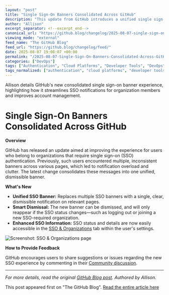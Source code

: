 ```yaml
---
layout: "post"
title: "Single Sign-On Banners Consolidated Across GitHub"
description: "This update from GitHub introduces a unified single sign-on (SSO) banner, replacing multiple previously inconsistent banners for users in organizations that require SSO authentication. The new approach simplifies the user experience, reduces notification clutter, and centralizes SSO information within the account settings for easier management."
author: "Allison"
excerpt_separator: <!--excerpt_end-->
canonical_url: "https://github.blog/changelog/2025-08-07-single-sign-on-banners-consolidated-across-github"
viewing_mode: "external"
feed_name: "The GitHub Blog"
feed_url: "https://github.blog/changelog/feed/"
date: 2025-08-07 19:08:07 +00:00
permalink: "/2025-08-07-Single-Sign-On-Banners-Consolidated-Across-GitHub.html"
categories: ["DevOps"]
tags: ["Authentication", "Cloud Platforms", "Developer Tools", "DevOps", "GitHub", "Identity Management", "News", "Organization Management", "Single Sign On", "SSO", "User Experience"]
tags_normalized: ["authentication", "cloud platforms", "developer tools", "devops", "github", "identity management", "news", "organization management", "single sign on", "sso", "user experience"]
---
```


Allison details GitHub's new consolidated single sign-on banner experience, highlighting how it streamlines SSO notifications for organization members and improves account management.<!--excerpt_end-->

# Single Sign-On Banners Consolidated Across GitHub

**Overview**

GitHub has released an update aimed at improving the experience for users who belong to organizations that require single sign-on (SSO) authentication. Previously, such users encountered multiple, inconsistent banners across various pages, which led to notification overload and clutter. The latest change consolidates these messages into one unified, dismissible banner.

**What's New**

- **Unified SSO Banner:** Replaces multiple SSO banners with a single, clear, dismissible notification on relevant pages.
- **Smart Dismissal:** The new banner can be dismissed, and will only reappear if the SSO status changes—such as logging out or joining a new SSO-required organization.
- **Enhanced SSO Information:** SSO status and details are now easily accessible in the [SSO & Organizations](https://github.com/settings/organizations) tab within the user's settings.

![Screenshot: SSO & Organizations page](https://github.com/user-attachments/assets/b53d36b5-71e5-402e-80d2-123d8763a216)

**How to Provide Feedback**

GitHub encourages users to share suggestions or issues regarding the new SSO experience by commenting in their [Community discussion](https://github.com/orgs/community/discussions/169115).

---
*For more details, read the original [GitHub Blog post](https://github.blog/changelog/2025-08-07-single-sign-on-banners-consolidated-across-github). Authored by Allison.*

This post appeared first on "The GitHub Blog". [Read the entire article here](https://github.blog/changelog/2025-08-07-single-sign-on-banners-consolidated-across-github)
